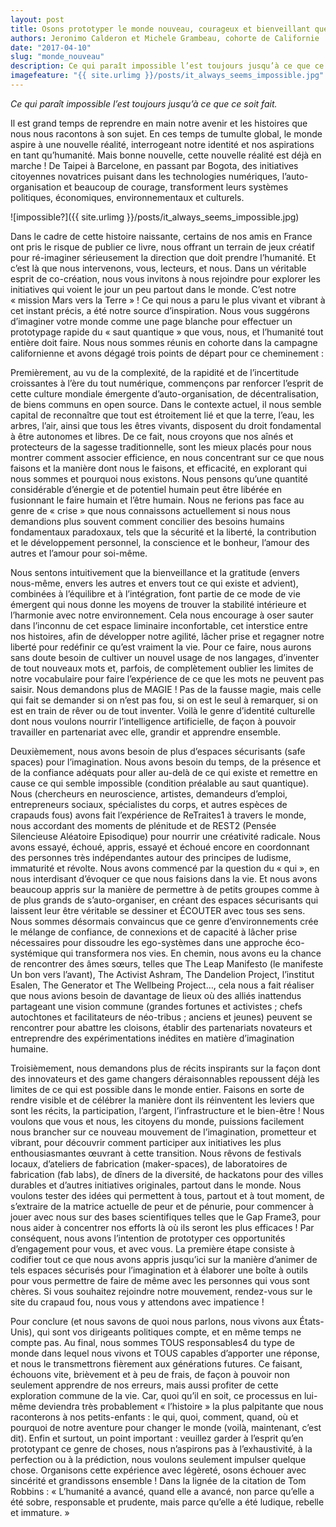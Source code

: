 ```yaml
---
layout: post
title: Osons prototyper le monde nouveau, courageux et bienveillant que nous savons possible
authors: Jeronimo Calderon et Michele Grambeau, cohorte de Californie
date: "2017-04-10"
slug: "monde_nouveau"
description: Ce qui paraît impossible l’est toujours jusqu’à ce que ce soit fait.
imagefeature: "{{ site.urlimg }}/posts/it_always_seems_impossible.jpg"
---
```


*Ce qui paraît impossible l’est toujours jusqu’à ce que ce soit fait.*


Il est grand temps de reprendre en main notre avenir et les histoires que nous nous racontons à son sujet. En ces temps de tumulte global, le monde aspire à une nouvelle réalité, interrogeant notre identité et nos aspirations en tant qu’humanité. Mais bonne nouvelle, cette nouvelle réalité est déjà en marche ! De Taipei à Barcelone, en passant par Bogota, des initiatives citoyennes novatrices puisant dans les technologies numériques, l’auto-organisation et beaucoup de courage, transforment leurs systèmes politiques, économiques, environnementaux et culturels.

<!-- more -->

![impossible?]({{ site.urlimg }}/posts/it_always_seems_impossible.jpg)

Dans le cadre de cette histoire naissante, certains de nos amis en France ont pris le risque de publier ce livre, nous offrant un terrain de jeux créatif pour ré-imaginer sérieusement la direction que doit prendre l’humanité. Et c’est là que nous intervenons, vous, lecteurs, et nous. Dans un véritable esprit de co-création, nous vous invitons à nous rejoindre pour explorer les initiatives qui voient le jour un peu partout dans le monde. C’est notre « mission Mars vers la Terre » ! Ce qui nous a paru le plus vivant et vibrant à cet instant précis, a été notre source d’inspiration. Nous vous suggérons d’imaginer votre monde comme une page blanche pour effectuer un prototypage rapide du « saut quantique » que vous, nous, et l’humanité tout entière doit faire. Nous nous sommes réunis en cohorte dans la campagne californienne et avons dégagé trois points de départ pour ce cheminement :

Premièrement, au vu de la complexité, de la rapidité et de l’incertitude croissantes à l’ère du tout numérique, commençons par renforcer l’esprit de cette culture mondiale émergente d’auto-organisation, de décentralisation, de biens communs en open source. Dans le contexte actuel, il nous semble capital de reconnaître que tout est étroitement lié et que la terre, l’eau, les arbres, l’air, ainsi que tous les êtres vivants, disposent du droit fondamental à être autonomes et libres. De ce fait, nous croyons que nos aînés et protecteurs de la sagesse traditionnelle, sont les mieux placés pour nous montrer comment associer efficience, en nous concentrant sur ce que nous faisons et la manière dont nous le faisons, et efficacité, en explorant qui nous sommes et pourquoi nous existons. Nous pensons qu’une quantité considérable d’énergie et de potentiel humain peut être libérée en fusionnant le faire humain et l’être humain. Nous ne ferions pas face au genre de « crise » que nous connaissons actuellement si nous nous demandions plus souvent comment concilier des besoins humains fondamentaux paradoxaux, tels que la sécurité et la liberté, la contribution et le développement personnel, la conscience et le bonheur, l’amour des autres et l’amour pour soi-même.

Nous sentons intuitivement que la bienveillance et la gratitude (envers nous-même, envers les autres et envers tout ce qui existe et advient), combinées à l’équilibre et à l’intégration, font partie de ce mode de vie émergent qui nous donne les moyens de trouver la stabilité intérieure et l’harmonie avec notre environnement. Cela nous encourage à oser sauter dans l’inconnu de cet espace liminaire inconfortable, cet interstice entre nos histoires, afin de développer notre agilité, lâcher prise et regagner notre liberté pour redéfinir ce qu’est vraiment la vie. Pour ce faire, nous aurons sans doute besoin de cultiver un nouvel usage de nos langages, d’inventer de tout nouveaux mots et, parfois, de complètement oublier les limites de notre vocabulaire pour faire l’expérience de ce que les mots ne peuvent pas saisir. Nous demandons plus de MAGIE ! Pas de la fausse magie, mais celle qui fait se demander si on n’est pas fou, si on est le seul à remarquer, si on est en train de rêver ou de tout inventer. Voilà le genre d’identité culturelle dont nous voulons nourrir l’intelligence artificielle, de façon à pouvoir travailler en partenariat avec elle, grandir et apprendre ensemble.

Deuxièmement, nous avons besoin de plus d’espaces sécurisants (safe spaces) pour l’imagination. Nous avons besoin du temps, de la présence et de la confiance adéquats pour aller au-delà de ce qui existe et remettre en cause ce qui semble impossible (condition préalable au saut quantique). Nous (chercheurs en neuroscience, artistes, demandeurs d’emploi, entrepreneurs sociaux, spécialistes du corps, et autres espèces de crapauds fous) avons fait l’expérience de ReTraites1 à travers le monde, nous accordant des moments de plénitude et de REST2 (Pensée Silencieuse Aléatoire Episodique) pour nourrir une créativité radicale. Nous avons essayé, échoué, appris, essayé et échoué encore en coordonnant des personnes très indépendantes autour des principes de ludisme, immaturité et révolte. Nous avons commencé par la question du « qui », en nous interdisant d’évoquer ce que nous faisions dans la vie. Et nous avons beaucoup appris sur la manière de permettre à de petits groupes comme à de plus grands de s’auto-organiser, en créant des espaces sécurisants qui laissent leur être véritable se dessiner et ÉCOUTER avec tous ses sens. Nous sommes désormais convaincus que ce genre d’environnements crée le mélange de confiance, de connexions et de capacité à lâcher prise nécessaires pour dissoudre les ego-systèmes dans une approche éco-systémique qui transformera nos vies. En chemin, nous avons eu la chance de rencontrer des âmes sœurs, telles que The Leap Manifesto (le manifeste Un bon vers l’avant), The Activist Ashram, The Dandelion Project, l’institut Esalen, The Generator et The Wellbeing Project…, cela nous a fait réaliser que nous avions besoin de davantage de lieux où des alliés inattendus partageant une vision commune (grandes fortunes et activistes ; chefs autochtones et facilitateurs de néo-tribus ; anciens et jeunes) peuvent se rencontrer pour abattre les cloisons, établir des partenariats novateurs et entreprendre des expérimentations inédites en matière d’imagination humaine.

Troisièmement, nous demandons plus de récits inspirants sur la façon dont des innovateurs et des game changers déraisonnables repoussent déjà les limites de ce qui est possible dans le monde entier. Faisons en sorte de rendre visible et de célébrer la manière dont ils réinventent les leviers que sont les récits, la participation, l’argent, l’infrastructure et le bien-être ! Nous voulons que vous et nous, les citoyens du monde, puissions facilement nous brancher sur ce nouveau mouvement de l’imagination, prometteur et vibrant, pour découvrir comment participer aux initiatives les plus enthousiasmantes œuvrant à cette transition. Nous rêvons de festivals locaux, d’ateliers de fabrication (maker-spaces), de laboratoires de fabrication (fab labs), de dîners de la diversité, de hackatons pour des villes durables et d’autres initiatives originales, partout dans le monde. Nous voulons tester des idées qui permettent à tous, partout et à tout moment, de s’extraire de la matrice actuelle de peur et de pénurie, pour commencer à jouer avec nous sur des bases scientifiques telles que le Gap Frame3, pour nous aider à concentrer nos efforts là où ils seront les plus efficaces ! Par conséquent, nous avons l’intention de prototyper ces opportunités d’engagement pour vous, et avec vous. La première étape consiste à codifier tout ce que nous avons appris jusqu’ici sur la manière d’animer de tels espaces sécurisés pour l’imagination et à élaborer une boîte à outils pour vous permettre de faire de même avec les personnes qui vous sont chères. Si vous souhaitez rejoindre notre mouvement, rendez-vous sur le site du crapaud fou, nous vous y attendons avec impatience ! 

Pour conclure (et nous savons de quoi nous parlons, nous vivons aux États-Unis), qui sont vos dirigeants politiques compte, et en même temps ne compte pas. Au final, nous sommes TOUS responsables4 du type de monde dans lequel nous vivons et TOUS capables d’apporter une réponse, et nous le transmettrons fièrement aux générations futures. Ce faisant, échouons vite, brièvement et à peu de frais, de façon à pouvoir non seulement apprendre de nos erreurs, mais aussi profiter de cette exploration commune de la vie. Car, quoi qu’il en soit, ce processus en lui-même deviendra très probablement « l’histoire » la plus palpitante que nous raconterons à nos petits-enfants : le qui, quoi, comment, quand, où et pourquoi de notre aventure pour changer le monde (voilà, maintenant, c’est dit). Enfin et surtout, un point important : veuillez garder à l’esprit qu’en prototypant ce genre de choses, nous n’aspirons pas à l’exhaustivité, à la perfection ou à la prédiction, nous voulons seulement impulser quelque chose. Organisons cette expérience avec légèreté, osons échouer avec sincérité et grandissons ensemble ! Dans la lignée de la citation de Tom Robbins : « L’humanité a avancé, quand elle a avancé, non parce qu’elle a été sobre, responsable et prudente, mais parce qu’elle a été ludique, rebelle et immature. »  
